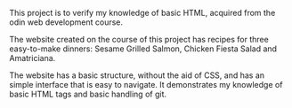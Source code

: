 This project is to verify my knowledge of basic HTML, acquired from the odin web development course.

The website created on the course of this project has recipes for three easy-to-make dinners: Sesame Grilled Salmon, Chicken Fiesta Salad and Amatriciana.

The website has a basic structure, without the aid of CSS, and has an simple interface that is easy to navigate.
It demonstrates my knowledge of basic HTML tags and basic handling of git.